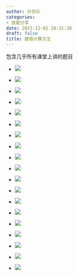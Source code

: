 ```yaml
---
author: 孙百乐
categories:
- 技能分享
date: 2021-12-01 18:31:18
draft: false
title: 数值计算方法
---
```


包含几乎所有课堂上讲的题目

*   ![](https://myblog-1257298572.cos.ap-shanghai.myqcloud.com/mypic/wp-content/uploads/2021/12/IMG_20210929_163844_edit_487818933159416-1024x768.jpg)
    
*   ![](https://myblog-1257298572.cos.ap-shanghai.myqcloud.com/mypic/wp-content/uploads/2021/12/IMG_20210929_165026_edit_488250103449975-1024x768.jpg)
    
*   ![](https://myblog-1257298572.cos.ap-shanghai.myqcloud.com/mypic/wp-content/uploads/2021/12/IMG_20210929_165351_edit_488368538382248-768x1024.jpg)
    
*   ![](https://myblog-1257298572.cos.ap-shanghai.myqcloud.com/mypic/wp-content/uploads/2021/12/IMG_20210929_170233_edit_488564018013468-768x1024.jpg)
    
*   ![](https://myblog-1257298572.cos.ap-shanghai.myqcloud.com/mypic/wp-content/uploads/2021/12/IMG_20210929_170710_edit_488704565201468-768x1024.jpg)
    
*   ![](https://myblog-1257298572.cos.ap-shanghai.myqcloud.com/mypic/wp-content/uploads/2021/12/IMG_20210929_171919_edit_489140927274318-768x1024.jpg)
    
*   ![](https://myblog-1257298572.cos.ap-shanghai.myqcloud.com/mypic/wp-content/uploads/2021/12/IMG_20211105_200339_edit_62580413310241-1024x768.jpg)
    
*   ![](https://myblog-1257298572.cos.ap-shanghai.myqcloud.com/mypic/wp-content/uploads/2021/12/IMG_20211105_201634_edit_62728301659177-1024x768.jpg)
    
*   ![](https://myblog-1257298572.cos.ap-shanghai.myqcloud.com/mypic/wp-content/uploads/2021/12/IMG_20211105_203318_edit_62968384528411-1024x768.jpg)
    
*   ![](https://myblog-1257298572.cos.ap-shanghai.myqcloud.com/mypic/wp-content/uploads/2021/12/IMG_20211105_203632_edit_63090834539851-768x1024.jpg)
    
*   ![](https://myblog-1257298572.cos.ap-shanghai.myqcloud.com/mypic/wp-content/uploads/2021/12/IMG_20211119_191710_edit_320824754707816-1024x768.jpg)
    
*   ![](https://myblog-1257298572.cos.ap-shanghai.myqcloud.com/mypic/wp-content/uploads/2021/12/IMG_20211119_192303_edit_320981438696334-1024x768.jpg)
    
*   ![](https://myblog-1257298572.cos.ap-shanghai.myqcloud.com/mypic/wp-content/uploads/2021/12/IMG_20211119_193327_edit_321104454037981-1024x768.jpg)
    
*   ![](https://myblog-1257298572.cos.ap-shanghai.myqcloud.com/mypic/wp-content/uploads/2021/12/IMG_20211119_193924_edit_321308147297846-1024x768.jpg)
    
*   ![](https://myblog-1257298572.cos.ap-shanghai.myqcloud.com/mypic/wp-content/uploads/2021/12/IMG_20211119_194747_edit_321514553572815-1024x768.jpg)
    
*   ![](https://myblog-1257298572.cos.ap-shanghai.myqcloud.com/mypic/wp-content/uploads/2021/12/IMG_20211119_195108_edit_321680140761331-768x1024.jpg)
    
*   ![](https://myblog-1257298572.cos.ap-shanghai.myqcloud.com/mypic/wp-content/uploads/2021/12/IMG_20211119_200727_edit_321897704945673-1024x768.jpg)
    
*   ![](https://myblog-1257298572.cos.ap-shanghai.myqcloud.com/mypic/wp-content/uploads/2021/12/IMG_20211119_201007_edit_321952836943060-768x1024.jpg)
    
*   ![](https://myblog-1257298572.cos.ap-shanghai.myqcloud.com/mypic/wp-content/uploads/2021/12/IMG_20211119_202814_edit_322606468766919-768x1024.jpg)